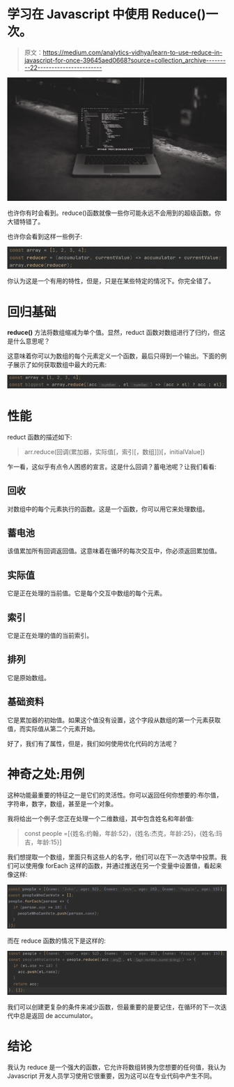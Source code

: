 # 学习在 Javascript 中使用 Reduce()一次。

> 原文：<https://medium.com/analytics-vidhya/learn-to-use-reduce-in-javascript-for-once-39645aed0668?source=collection_archive---------22----------------------->

![](img/76d4c8bcecbec25a5ef1dcdedb10f2e8.png)

也许你有时会看到。reduce()函数就像一些你可能永远不会用到的超级函数。你大错特错了。

也许你会看到这样一些例子:

![](img/d675242f88e28d2fca671c94e3b8d7f3.png)

你认为这是一个有用的特性，但是，只是在某些特定的情况下。你完全错了。

# 回归基础

**reduce()** 方法将数组缩减为单个值。显然，reduct 函数对数组进行了归约，但这是什么意思呢？

这意味着你可以为数组的每个元素定义一个函数，最后只得到一个输出。下面的例子展示了如何获取数组中最大的元素:

![](img/d8718a57d1f75017117c0d86e0afe48d.png)

# 性能

reduct 函数的描述如下:

> arr.reduce(回调(累加器，实际值[，索引[，数组]])[，initialValue])

乍一看，这似乎有点令人困惑的宣言。这是什么回调？蓄电池呢？让我们看看:

## 回收

对数组中的每个元素执行的函数。这是一个函数，你可以用它来处理数组。

## 蓄电池

该值累加所有回调返回值。这意味着在循环的每次交互中，你必须返回累加值。

## 实际值

它是正在处理的当前值。它是每个交互中数组的每个元素。

## 索引

它是正在处理的值的当前索引。

## 排列

它是原始数组。

## 基础资料

它是累加器的初始值。如果这个值没有设置，这个字段从数组的第一个元素获取值，而实际值从第二个元素开始。

好了，我们有了属性，但是，我们如何使用优化代码的方法呢？

# 神奇之处:用例

这种功能最重要的特征之一是它们的灵活性。你可以返回任何你想要的:布尔值，字符串，数字，数组，甚至是一个对象。

我将给出一个例子:您正在处理一个二维数组，其中包含姓名和年龄值:

> const people =[{姓名:约翰，年龄:52}，{姓名:杰克，年龄:25}，{姓名:玛吉，年龄:15}]

我们想提取一个数组，里面只有这些人的名字，他们可以在下一次选举中投票。我们可以使用像 forEach 这样的函数，并通过推送在另一个变量中设置值，看起来像这样:

![](img/77074fe38557b1c49a2295891c0fc65c.png)

而在 reduce 函数的情况下是这样的:

![](img/0adcd73b138e08ec5d1d286efb21f3bb.png)

我们可以创建更复杂的条件来减少函数，但最重要的是要记住，在循环的下一次迭代中总是返回 de accumulator。

# 结论

我认为 reduce 是一个强大的函数，它允许将数组转换为您想要的任何值，我认为 Javascript 开发人员学习使用它很重要，因为这可以在专业代码中产生不同。